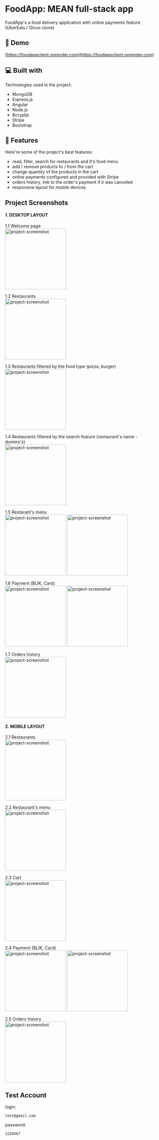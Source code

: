 <h1 id="title">FoodApp: MEAN full-stack app</h1>
<p id="description">FoodApp's a food delivery application with online payments feature (UberEats / Glovo clone)</p>

<h2>🚀 Demo</h2>

[https://foodappclient.onrender.com](https://foodappclient.onrender.com)

<h2>💻 Built with</h2>

Technologies used in the project:

*   MongoDB
*   Express.js
*   Angular
*   Node.js
*   Bcryptjs
*   Stripe
*   Bootstrap
  
<h2>🧐 Features</h2>

Here're some of the project's best features:

*   read, filter, search for restaurants and it's food menu
*   add / remove products to / from the cart
*   change quantity of the products in the cart
*   online payments configured and provided with Stripe
*   orders history, link to the order's payment if it was canceled
*   responsive layout for mobile devices

<h2>Project Screenshots</h2>
<h4>1. DESKTOP LAYOUT</h4>
1.1 Welcome page </br>
<img src="https://github.com/m29dev/FoodAppDeploy/assets/123384597/26b0d73f-cb06-49aa-a6b7-8af381e085d0" alt="project-screenshot" height="200">

1.2 Restaurants </br>
<img src="https://github.com/m29dev/FoodAppDeploy/assets/123384597/7d064c01-ccd8-496c-80a0-087c982f98a7" alt="project-screenshot" height="200">

1.3 Restaurants filtered by the food type (pizza, burger) </br>
<img src="https://github.com/m29dev/FoodAppDeploy/assets/123384597/30fdaf44-f9bf-4153-82ab-7316716c7b25" alt="project-screenshot" height="200">

1.4 Restaurants filtered by the search feature (restaurant's name - domino's) </br>
<img src="https://github.com/m29dev/FoodAppDeploy/assets/123384597/f2852349-7e1c-42a2-a893-ae45d25844cf" alt="project-screenshot" height="200">

1.5 Restarant's menu </br>
<img src="https://github.com/m29dev/FoodAppDeploy/assets/123384597/97510cfd-4796-4f1f-9691-6cf6cd52b781" alt="project-screenshot" height="200">
<img src="https://github.com/m29dev/FoodAppDeploy/assets/123384597/0ff88f9b-aa9d-48e0-9d07-46c8ba3b0057" alt="project-screenshot" height="200">

1.6 Payment (BLIK, Card) </br>
<img src="https://github.com/m29dev/FoodAppDeploy/assets/123384597/177af801-397b-4735-8535-51072e0802c8" alt="project-screenshot" height="200">
<img src="https://github.com/m29dev/FoodAppDeploy/assets/123384597/93fe76fd-8859-48e7-8b41-819336b5eb23" alt="project-screenshot" height="200">

1.7 Orders history </br>
<img src="https://github.com/m29dev/FoodAppDeploy/assets/123384597/70cc1667-7b09-4392-a73c-1292e14a96f9" alt="project-screenshot" height="200">

<h4>2. MOBILE LAYOUT</h4>
2.1 Restaurants </br>
<img src="https://github.com/m29dev/FoodAppDeploy/assets/123384597/856c2b62-45e6-4c79-b90d-1d8da33daf24" alt="project-screenshot" height="200">

2.2 Restaurant's menu </br>
<img src="https://github.com/m29dev/FoodAppDeploy/assets/123384597/57daa8a5-cc93-4743-950b-fa03a7419146" alt="project-screenshot" height="200">

2.3 Cart </br>
<img src="https://github.com/m29dev/FoodAppDeploy/assets/123384597/abff3d11-ba76-469d-a94b-bbf7b508354c" alt="project-screenshot" height="200">

2.4 Payment (BLIK, Card) </br>
<img src="https://github.com/m29dev/FoodAppDeploy/assets/123384597/72b7547d-3bb4-4d22-b1a9-da87a6bffa69" alt="project-screenshot" height="200">
<img src="https://github.com/m29dev/FoodAppDeploy/assets/123384597/650dcea4-a664-4416-a6cc-94684334b4fd" alt="project-screenshot" height="200">

2.5 Orders history </br>
<img src="https://github.com/m29dev/FoodAppDeploy/assets/123384597/37570701-8512-4614-8580-4ff7f5660a13" alt="project-screenshot" height="200">

<h2>Test Account</h2>

<p>login:</p>

```
test@gmail.com
```

<p>password:</p>

```
1234567
```

